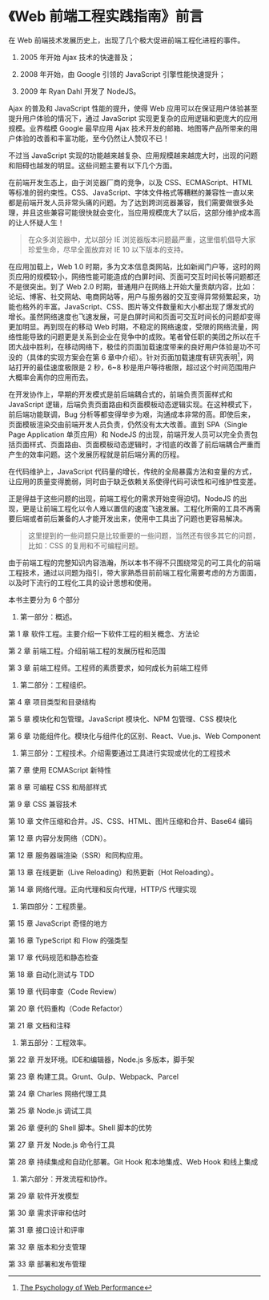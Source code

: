 # 《Web 前端工程实践指南》前言

在 Web 前端技术发展历史上，出现了几个极大促进前端工程化进程的事件。

1. 2005 年开始 Ajax 技术的快速普及；

2. 2008 年开始，由 Google 引领的 JavaScript 引擎性能快速提升；

3. 2009 年 Ryan Dahl 开发了 NodeJS。

Ajax 的普及和 JavaScript 性能的提升，使得 Web 应用可以在保证用户体验甚至提升用户体验的情况下，通过 JavaScript 实现更复杂的应用逻辑和更庞大的应用规模。业界楷模 Google 最早应用 Ajax 技术开发的邮箱、地图等产品所带来的用户体验的改善和丰富功能，至今仍然让人赞叹不已！

不过当 JavaScript 实现的功能越来越复杂、应用规模越来越庞大时，出现的问题和阻碍也越发的明显。这些问题主要有以下几个方面。

在前端开发生态上，由于浏览器厂商的竞争，以及 CSS、ECMAScript、HTML 等标准的弱约束性。CSS、JavaScript、字体文件格式等糟糕的兼容性一直以来都是前端开发人员非常头痛的问题。为了达到跨浏览器兼容，我们需要做很多处理，并且这些兼容可能很快就会变化，当应用规模庞大了以后，这部分维护成本高的让人怀疑人生！

> 在众多浏览器中，尤以部分 IE 浏览器版本问题最严重，这里借机倡导大家珍爱生命，尽早全面放弃对 IE 10 以下版本的支持。

在应用加载上，Web 1.0 时期，多为文本信息类网站，比如新闻门户等，这时的网页应用的规模较小，网络性能可能造成的白屏时间、页面可交互时间长等问题都还不是很突出。到了 Web 2.0 时期，普通用户在网络上开始大量贡献内容，比如：论坛、博客、社交网站、电商网站等，用户与服务器的交互变得异常频繁起来，功能也格外的丰富。JavaScript、CSS、图片等文件数量和大小都出现了爆发式的增长。虽然网络速度也飞速发展，可是白屏时间和页面可交互时间长的问题却变得更加明显。再到现在的移动 Web 时期，不稳定的网络速度，受限的网络流量，网络性能导致的问题更是关系到企业在竞争中的成败。笔者曾任职的美团之所以在千团大战中胜利，在移动网络下，极佳的页面加载速度带来的良好用户体验是功不可没的（具体的实现方案会在第 6 章中介绍）。针对页面加载速度有研究表明[^1]，网站打开的最佳速度极限是 2 秒，6~8 秒是用户等待极限，超过这个时间范围用户大概率会离你的应用而去。

在开发协作上，早期的开发模式是前后端耦合式的，前端负责页面样式和 JavaScript 逻辑，后端负责页面路由和页面模板动态逻辑实现。在这种模式下，前后端功能联调，Bug 分析等都变得举步为艰，沟通成本非常的高。即使后来，页面模板渲染交由前端开发人员负责，仍然没有太大改善。直到 SPA（Single Page Application 单页应用）和 NodeJS 的出现，前端开发人员可以完全负责包括页面样式、页面路由、页面模板动态逻辑时，才彻底的改善了前后端耦合严重而产生的效率问题。这个发展历程就是前后端分离的历程。

在代码维护上，JavaScript 代码量的增长，传统的全局暴露方法和变量的方式，让应用的质量变得脆弱，同时由于缺乏依赖关系使得代码可读性和可维护性变差。

正是得益于这些问题的出现，前端工程化的需求开始变得迫切。NodeJS 的出现，更是让前端工程化以令人难以置信的速度飞速发展。工程化所需的工具不再需要后端或者前后兼备的人才能开发出来，使用中工具出了问题也更容易解决。

> 这里提到的一些问题只是比较重要的一些问题，当然还有很多其它的问题，比如：CSS 的复用和不可编程问题。

由于前端工程的完整知识内容浩瀚，所以本书不得不只围绕常见的可工具化的前端工程技术，通过以问题为指引，带大家熟悉目前前端工程化需要考虑的方方面面，以及时下流行的工程化工具的设计思想和使用。

本书主要分为 6 个部分

1. 第一部分：概述。

第 1 章 软件工程。主要介绍一下软件工程的相关概念、方法论

第 2 章 前端工程。介绍前端工程的发展历程和范围

第 3 章 前端工程师。工程师的素质要求，如何成长为前端工程师

1. 第二部分：工程组织。

第 4 章 项目类型和目录结构

第 5 章 模块化和包管理。JavaScript 模块化、NPM 包管理、CSS 模块化

第 6 章 功能组件化。模块化与组件化的区别、React、Vue.js、Web Component

1. 第三部分：工程技术。介绍需要通过工具进行实现或优化的工程技术

第 7 章 使用 ECMAScript 新特性

第 8 章 可编程 CSS 和局部样式

第 9 章 CSS 兼容技术

第 10 章 文件压缩和合并。JS、CSS、HTML、图片压缩和合并、Base64 编码

第 12 章 内容分发网络（CDN）。

第 12 章 服务器端渲染（SSR）和同构应用。

第 13 章 在线更新（Live Reloading）和热更新（Hot Reloading）。

第 14 章 网络代理。正向代理和反向代理，HTTP/S 代理实现

1. 第四部分：工程质量。

第 15 章 JavaScript 奇怪的地方

第 16 章 TypeScript 和 Flow 的强类型

第 17 章 代码规范和静态检查

第 18 章 自动化测试与 TDD

第 19 章 代码审查（Code Review）

第 20 章 代码重构（Code Refactor）

第 21 章 文档和注释

1. 第五部分：工程效率。

第 22 章 开发环境。IDE和编辑器，Node.js 多版本，脚手架

第 23 章 构建工具。Grunt、Gulp、Webpack、Parcel

第 24 章 Charles 网络代理工具

第 25 章 Node.js 调试工具

第 26 章 便利的 Shell 脚本。Shell 脚本的优势

第 27 章 开发 Node.js 命令行工具

第 28 章 持续集成和自动化部署。Git Hook 和本地集成、Web Hook 和线上集成

1. 第六部分：开发流程和协作。

第 29 章 软件开发模型

第 30 章 需求评审和估时

第 31 章 接口设计和评审

第 32 章 版本和分支管理

第 33 章 部署和发布管理

[^1]: [The Psychology of Web Performance](http://www.websiteoptimization.com/speed/tweak/psychology-web-performance/)

